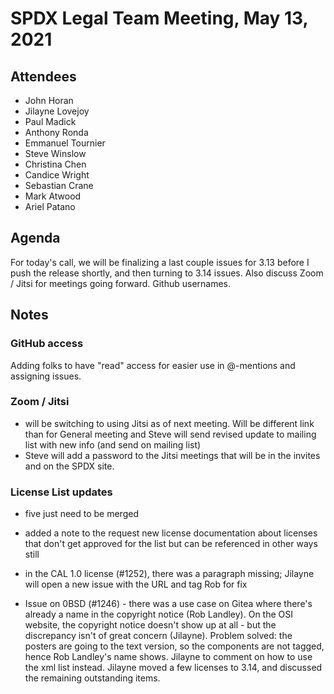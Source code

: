 # SPDX Legal Team Meeting, May 13, 2021

## Attendees
* John Horan
* Jilayne Lovejoy
* Paul Madick
* Anthony Ronda
* Emmanuel Tournier
* Steve Winslow
* Christina Chen
* Candice Wright
* Sebastian Crane
* Mark Atwood
* Ariel Patano

## Agenda

For today's call, we will be finalizing a last couple issues for 3.13 before I push the release shortly, and then turning to 3.14 issues. Also discuss Zoom / Jitsi for meetings going forward. Github usernames.

## Notes

### GitHub access

Adding folks to have "read" access for easier use in @-mentions and assigning issues.

### Zoom / Jitsi
* will be switching to using Jitsi as of next meeting. Will be different link than for General meeting and Steve will send revised update to mailing list with new info (and send on mailing list)
* Steve will add a password to the Jitsi meetings that will be in the invites and on the SPDX site.

### License List updates
* five just need to be merged
* added a note to the request new license documentation about licenses that don't get approved for the list but can be referenced in other ways still
* in the CAL 1.0 license (#1252), there was a paragraph missing; Jilayne will open a new issue with the URL and tag Rob for fix

* Issue on 0BSD (#1246) - there was a use case on Gitea where there's already a name in the copyright notice (Rob Landley). On the OSI website, the copyright notice doesn't show up at all - but the discrepancy isn't of great concern (Jilayne). Problem solved: the posters are going to the text version, so the components are not tagged, hence Rob Landley's name shows. Jilayne to comment on how to use the xml list instead. Jilayne moved a few licenses to 3.14, and discussed the remaining outstanding items.
